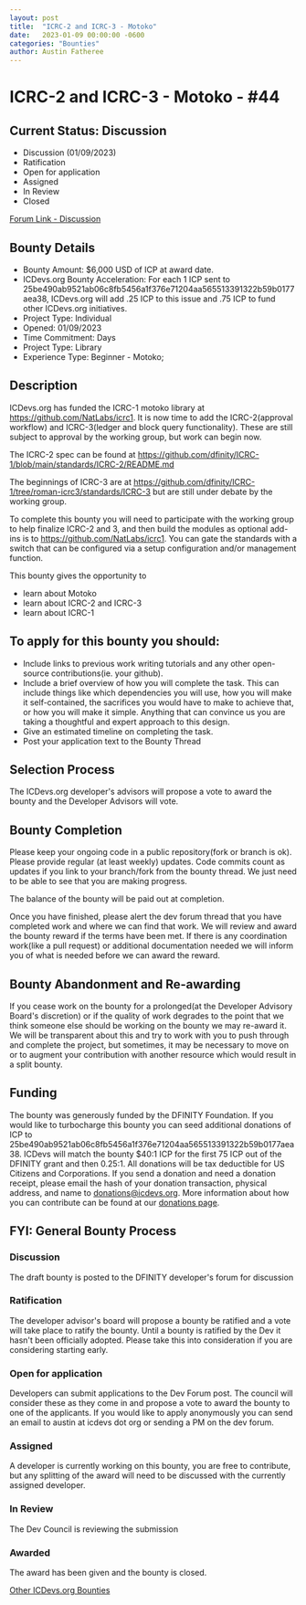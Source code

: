 ```yaml
---
layout: post
title:  "ICRC-2 and ICRC-3 - Motoko"
date:   2023-01-09 00:00:00 -0600
categories: "Bounties"
author: Austin Fatheree
---
```


# ICRC-2 and ICRC-3 - Motoko - #44

## Current Status: Discussion

* Discussion (01/09/2023)
* Ratification 
* Open for application
* Assigned 
* In Review 
* Closed 

[Forum Link - Discussion]()

## Bounty Details

* Bounty Amount: $6,000 USD of ICP at award date.
* ICDevs.org Bounty Acceleration: For each 1 ICP sent to 25be490ab9521ab06c8fb5456a1f376e71204aa565513391322b59b0177aea38, ICDevs.org will add  .25 ICP to this issue and .75 ICP to fund other ICDevs.org initiatives.
* Project Type: Individual
* Opened: 01/09/2023
* Time Commitment: Days
* Project Type: Library
* Experience Type: Beginner - Motoko;

## Description

ICDevs.org has funded the ICRC-1 motoko library at https://github.com/NatLabs/icrc1. It is now time to add the ICRC-2(approval workflow) and ICRC-3(ledger and block query functionality).  These are still subject to approval by the working group, but work can begin now.

The ICRC-2 spec can be found at https://github.com/dfinity/ICRC-1/blob/main/standards/ICRC-2/README.md

The beginnings of ICRC-3 are at https://github.com/dfinity/ICRC-1/tree/roman-icrc3/standards/ICRC-3 but are still under debate by the working group.

To complete this bounty you will need to participate with the working group to help finalize ICRC-2 and 3, and then build the modules as optional add-ins is to https://github.com/NatLabs/icrc1.  You can gate the standards with a switch that can be configured via a setup configuration and/or management function.

This bounty gives the opportunity to

* learn about Motoko
* learn about ICRC-2 and ICRC-3
* learn about ICRC-1

## To apply for this bounty you should:

* Include links to previous work writing tutorials and any other open-source contributions(ie. your github).
* Include a brief overview of how you will complete the task. This can include things like which dependencies you will use, how you will make it self-contained, the sacrifices you would have to make to achieve that, or how you will make it simple. Anything that can convince us you are taking a thoughtful and expert approach to this design.
* Give an estimated timeline on completing the task.
* Post your application text to the Bounty Thread

## Selection Process

The ICDevs.org developer's advisors will propose a vote to award the bounty and the Developer Advisors will vote.

## Bounty Completion

Please keep your ongoing code in a public repository(fork or branch is ok). Please provide regular (at least weekly) updates.  Code commits count as updates if you link to your branch/fork from the bounty thread.  We just need to be able to see that you are making progress.

The balance of the bounty will be paid out at completion.

Once you have finished, please alert the dev forum thread that you have completed work and where we can find that work.  We will review and award the bounty reward if the terms have been met.  If there is any coordination work(like a pull request) or additional documentation needed we will inform you of what is needed before we can award the reward.

## Bounty Abandonment and Re-awarding

If you cease work on the bounty for a prolonged(at the Developer Advisory Board's discretion) or if the quality of work degrades to the point that we think someone else should be working on the bounty we may re-award it.  We will be transparent about this and try to work with you to push through and complete the project, but sometimes, it may be necessary to move on or to augment your contribution with another resource which would result in a split bounty.

## Funding

The bounty was generously funded by the DFINITY Foundation. If you would like to turbocharge this bounty you can seed additional donations of ICP to 25be490ab9521ab06c8fb5456a1f376e71204aa565513391322b59b0177aea38.  ICDevs will match the bounty $40:1 ICP for the first 75 ICP out of the DFINITY grant and then 0.25:1.  All donations will be tax deductible for US Citizens and Corporations.  If you send a donation and need a donation receipt, please email the hash of your donation transaction, physical address, and name to donations@icdevs.org.  More information about how you can contribute can be found at our [donations page](https://icdevs.org/donations.html).


## FYI: General Bounty Process

### Discussion

The draft bounty is posted to the DFINITY developer's forum for discussion

### Ratification

The developer advisor's board will propose a bounty be ratified and a vote will take place to ratify the bounty.  Until a bounty is ratified by the Dev it hasn't been officially adopted. Please take this into consideration if you are considering starting early.

### Open for application

Developers can submit applications to the Dev Forum post.  The council will consider these as they come in and propose a vote to award the bounty to one of the applicants.  If you would like to apply anonymously you can send an email to austin at icdevs dot org or sending a PM on the dev forum.

### Assigned

A developer is currently working on this bounty, you are free to contribute, but any splitting of the award will need to be discussed with the currently assigned developer.

### In Review

The Dev Council is reviewing the submission

### Awarded

The award has been given and the bounty is closed.



[Other ICDevs.org Bounties](https://icdevs.org/bounties.html)

